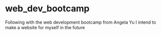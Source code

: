 # web_dev_bootcamp
Following with the web development bootcamp from Angela Yu
I intend to make a website for myself in the future
